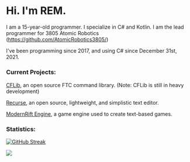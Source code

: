 # Hi. I'm REM.

I am a 15-year-old programmer. I specialize in C# and Kotlin. I am the lead programmer for 3805 Atomic Robotics (https://github.com/AtomicRobotics3805/)

I've been programming since 2017, and using C# since December 31st, 2021.

##### <h3>Current Projects:</h3>
[CFLib](https://github.com/AtomicRobotics3805/CFLib), an open source FTC command library. (Note: CFLib is still in heavy development)

[Recurse](https://github.com/REM-Codes/Recurse), an open source, lightweight, and simplistic text editor.

[ModernRift Engine](https://github.com/RiftEngine/ModernRiftCore), a game engine used to create text-based games.

##### <h3>Statistics: </h3>
[![GitHub Streak](https://github-readme-streak-stats.herokuapp.com?user=rowan-mcalpin&theme=dark&date_format=M%20j%5B%2C%20Y%5D&border=FFFFFF&stroke=C9CACC&fire=CC0000&sideNums=C9CACC&currStreakNum=C9CACC&ring=CC0000&background=1D1F21&currStreakLabel=AA1C1C&sideLabels=C9CACC&dates=C9CACC)](https://git.io/streak-stats)

<p>
<a href="https://github.com/rowan-mcalpin/rowan-mcalpin">
  <img align="center" src="https://github-readme-stats.vercel.app/api/top-langs/?username=rowan-mcalpin&layout=compact&title_color=ffffff&text_color=c9cacc&icon_color=2bbc8a&bg_color=1d1f21&langs_count=4" />
</a></p>
